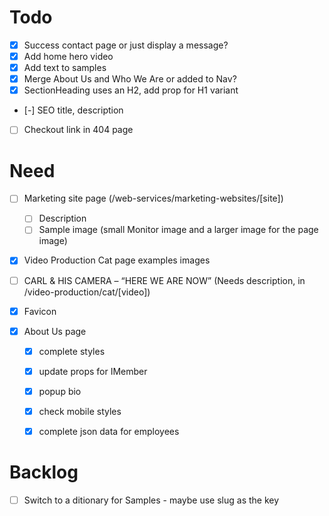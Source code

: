 # Todo
- [x] Success contact page or just display a message?
- [x] Add home hero video
- [x] Add text to samples
- [x] Merge About Us and Who We Are or added to Nav?
- [x] SectionHeading uses an H2, add prop for H1 variant
- [-] SEO title, description
- [ ] Checkout link in 404 page

# Need
- [ ] Marketing site page (/web-services/marketing-websites/[site])
  - [ ] Description
  - [ ] Sample image (small Monitor image and a larger image for the page image)
- [x] Video Production Cat page examples images
- [ ] CARL & HIS CAMERA – “HERE WE ARE NOW” (Needs description, in /video-production/cat/[video])
- [x] Favicon


- [x] About Us page
  - [x] complete styles
  - [x] update props for IMember
  - [x] popup bio
  - [x] check mobile styles
  - [x] complete json data for employees


# Backlog
- [ ] Switch to a ditionary for Samples - maybe use slug as the key
